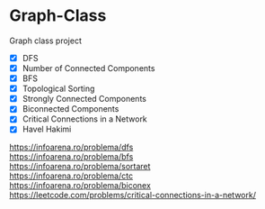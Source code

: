 # Graph-Class
  Graph class project

  - [x] DFS
  - [x] Number of Connected Components
  - [x] BFS
  - [x] Topological Sorting
  - [x] Strongly Connected Components
  - [x] Biconnected Components
  - [x] Critical Connections in a Network
  - [x] Havel Hakimi

  https://infoarena.ro/problema/dfs  
  https://infoarena.ro/problema/bfs  
  https://infoarena.ro/problema/sortaret  
  https://infoarena.ro/problema/ctc  
  https://infoarena.ro/problema/biconex  
  https://leetcode.com/problems/critical-connections-in-a-network/  
